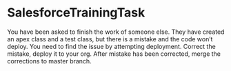 # SalesforceTrainingTask
You have been asked to finish the work of someone else. They have created an apex class and a test class, but there is a mistake and the code won’t deploy. You need to find the issue by attempting deployment. Correct the mistake, deploy it to your org. After mistake has been corrected, merge the corrections to master branch.
